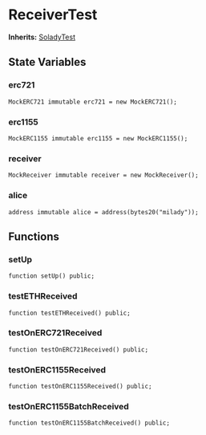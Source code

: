 # ReceiverTest
**Inherits:**
[SoladyTest](/lib/solady/test/utils/SoladyTest.sol/contract.SoladyTest.md)


## State Variables
### erc721

```solidity
MockERC721 immutable erc721 = new MockERC721();
```


### erc1155

```solidity
MockERC1155 immutable erc1155 = new MockERC1155();
```


### receiver

```solidity
MockReceiver immutable receiver = new MockReceiver();
```


### alice

```solidity
address immutable alice = address(bytes20("milady"));
```


## Functions
### setUp


```solidity
function setUp() public;
```

### testETHReceived


```solidity
function testETHReceived() public;
```

### testOnERC721Received


```solidity
function testOnERC721Received() public;
```

### testOnERC1155Received


```solidity
function testOnERC1155Received() public;
```

### testOnERC1155BatchReceived


```solidity
function testOnERC1155BatchReceived() public;
```

